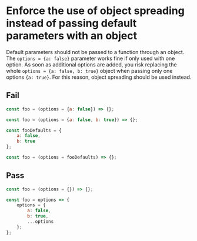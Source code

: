 # Enforce the use of object spreading instead of passing default parameters with an object

Default parameters should not be passed to a function through an object. The `options = {a: false}` parameter works fine if only used with one option. As soon as additional options are added, you risk replacing the whole `options = {a: false, b: true}` object when passing only one options `{a: true}`. For this reason, object spreading should be used instead.


## Fail

```js
const foo = (options = {a: false}) => {};
```

```js
const foo = (options = {a: false, b: true}) => {};
```

```js
const fooDefaults = {
    a: false,
    b: true
};

const foo = (options = fooDefaults) => {};
```


## Pass

```js
const foo = (options = {}) => {};
```

```js
const foo = options => {
    options = {
        a: false,
        b: true,
        ...options
    };
};
```
